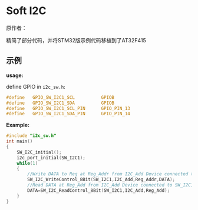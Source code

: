 # Soft I2C

原作者：[](https://schkorea.tistory.com/437)

精简了部分代码，并将STM32版示例代码移植到了AT32F415

## 示例

**usage:**

define GPIO in `i2c_sw.h`:

```c
#define   GPIO_SW_I2C1_SCL			GPIOB
#define   GPIO_SW_I2C1_SDA			GPIOB
#define   GPIO_SW_I2C1_SCL_PIN		GPIO_PIN_13
#define   GPIO_SW_I2C1_SDA_PIN		GPIO_PIN_14
```

**Example:**

```c
#include "i2c_sw.h"
int main()
{
    SW_I2C_initial();
    i2c_port_initial(SW_I2C1);
    while(1)
    {
        //Write DATA to Reg at Reg_Addr from I2C_Add Device connected to SW_I2C1
        SW_I2C_WriteControl_8Bit(SW_I2C1,I2C_Add,Reg_Addr,DATA);
        //Read DATA at Reg_Add from I2C_Add Device connected to SW_I2C1
        DATA=SW_I2C_ReadControl_8Bit(SW_I2C1,I2C_Add,Reg_Add);
    }
}

```



